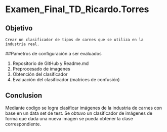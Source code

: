 # Examen_Final_TD_Ricardo.Torres

## Objetivo

```
Crear un clasificador de tipos de carnes que se utiliza en la industria real. 

```
##Pametros de configuración a ser evaluados

1. Repositorio de GitHub y Readme.md
2. Preprocesado de imagenes
2. Obtención del clasificador
4. Evaluación del clasificador (matrices de confusión)

## Conclusion
Mediante codigo se logra clasificar imágenes de la industria de carnes con base en un data set de test.
Se obtuvo un clasificador de imágenes de forma que dada una nueva imagen se pueda obtener la clase correspondiente.
